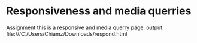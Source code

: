 # Responsiveness and media querries
 Assignment
this is a responsive and media querry page.
output: file:///C:/Users/Chiamz/Downloads/respond.html

